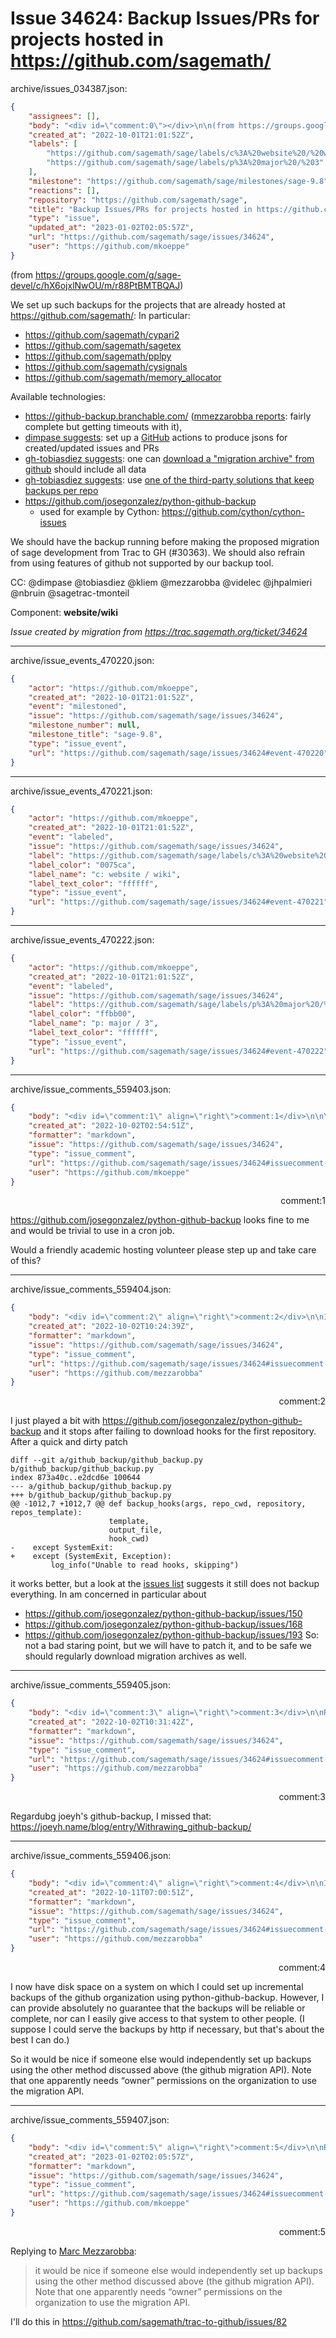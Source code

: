 # Issue 34624: Backup Issues/PRs for projects hosted in https://github.com/sagemath/

archive/issues_034387.json:
```json
{
    "assignees": [],
    "body": "<div id=\"comment:0\"></div>\n\n(from https://groups.google.com/g/sage-devel/c/hX6ojxlNwOU/m/r88PtBMTBQAJ)\n\nWe set up such backups for the projects that are already hosted at https://github.com/sagemath/:\nIn particular:\n- https://github.com/sagemath/cypari2\n- https://github.com/sagemath/sagetex\n- https://github.com/sagemath/pplpy\n- https://github.com/sagemath/cysignals\n- https://github.com/sagemath/memory_allocator\n\nAvailable technologies:\n- https://github-backup.branchable.com/ ([mmezzarobba reports](https://groups.google.com/g/sage-devel/c/hX6ojxlNwOU/m/XIzSKOomBQAJ): fairly complete but getting timeouts with it),\n- [dimpase suggests](https://groups.google.com/g/sage-devel/c/hX6ojxlNwOU/m/clhGex0oBQAJ): set up a [GitHub](../wiki/GitHub) actions to produce jsons for created/updated issues and PRs \n- [gh-tobiasdiez suggests](https://groups.google.com/g/sage-devel/c/hX6ojxlNwOU/m/PyuIWZU0BQAJ): one can [download a \"migration archive\" from github](https://docs.github.com/en/enterprise-server@3.6/admin/user-management/migrating-data-to-and-from-your-enterprise/exporting-migration-data-from-githubcom#generating-a-migration-archive) should include all data\n- [gh-tobiasdiez suggests](https://groups.google.com/g/sage-devel/c/hX6ojxlNwOU/m/PyuIWZU0BQAJ): use [one of the third-party solutions that keep backups per repo](https://github.com/marketplace?category=backup-utilities&query=sort%3Apopularity-desc&type=&verification=)\n- https://github.com/josegonzalez/python-github-backup\n  - used for example by Cython:  https://github.com/cython/cython-issues\n\nWe should have the backup running before making the proposed migration of sage development from Trac to GH (#30363). We should also refrain from using features of github not supported by our backup tool.\n\n\nCC:  @dimpase @tobiasdiez @kliem @mezzarobba @videlec @jhpalmieri @nbruin @sagetrac-tmonteil\n\nComponent: **website/wiki**\n\n_Issue created by migration from https://trac.sagemath.org/ticket/34624_\n\n",
    "created_at": "2022-10-01T21:01:52Z",
    "labels": [
        "https://github.com/sagemath/sage/labels/c%3A%20website%20/%20wiki",
        "https://github.com/sagemath/sage/labels/p%3A%20major%20/%203"
    ],
    "milestone": "https://github.com/sagemath/sage/milestones/sage-9.8",
    "reactions": [],
    "repository": "https://github.com/sagemath/sage",
    "title": "Backup Issues/PRs for projects hosted in https://github.com/sagemath/",
    "type": "issue",
    "updated_at": "2023-01-02T02:05:57Z",
    "url": "https://github.com/sagemath/sage/issues/34624",
    "user": "https://github.com/mkoeppe"
}
```
<div id="comment:0"></div>

(from https://groups.google.com/g/sage-devel/c/hX6ojxlNwOU/m/r88PtBMTBQAJ)

We set up such backups for the projects that are already hosted at https://github.com/sagemath/:
In particular:
- https://github.com/sagemath/cypari2
- https://github.com/sagemath/sagetex
- https://github.com/sagemath/pplpy
- https://github.com/sagemath/cysignals
- https://github.com/sagemath/memory_allocator

Available technologies:
- https://github-backup.branchable.com/ ([mmezzarobba reports](https://groups.google.com/g/sage-devel/c/hX6ojxlNwOU/m/XIzSKOomBQAJ): fairly complete but getting timeouts with it),
- [dimpase suggests](https://groups.google.com/g/sage-devel/c/hX6ojxlNwOU/m/clhGex0oBQAJ): set up a [GitHub](../wiki/GitHub) actions to produce jsons for created/updated issues and PRs 
- [gh-tobiasdiez suggests](https://groups.google.com/g/sage-devel/c/hX6ojxlNwOU/m/PyuIWZU0BQAJ): one can [download a "migration archive" from github](https://docs.github.com/en/enterprise-server@3.6/admin/user-management/migrating-data-to-and-from-your-enterprise/exporting-migration-data-from-githubcom#generating-a-migration-archive) should include all data
- [gh-tobiasdiez suggests](https://groups.google.com/g/sage-devel/c/hX6ojxlNwOU/m/PyuIWZU0BQAJ): use [one of the third-party solutions that keep backups per repo](https://github.com/marketplace?category=backup-utilities&query=sort%3Apopularity-desc&type=&verification=)
- https://github.com/josegonzalez/python-github-backup
  - used for example by Cython:  https://github.com/cython/cython-issues

We should have the backup running before making the proposed migration of sage development from Trac to GH (#30363). We should also refrain from using features of github not supported by our backup tool.


CC:  @dimpase @tobiasdiez @kliem @mezzarobba @videlec @jhpalmieri @nbruin @sagetrac-tmonteil

Component: **website/wiki**

_Issue created by migration from https://trac.sagemath.org/ticket/34624_





---

archive/issue_events_470220.json:
```json
{
    "actor": "https://github.com/mkoeppe",
    "created_at": "2022-10-01T21:01:52Z",
    "event": "milestoned",
    "issue": "https://github.com/sagemath/sage/issues/34624",
    "milestone_number": null,
    "milestone_title": "sage-9.8",
    "type": "issue_event",
    "url": "https://github.com/sagemath/sage/issues/34624#event-470220"
}
```



---

archive/issue_events_470221.json:
```json
{
    "actor": "https://github.com/mkoeppe",
    "created_at": "2022-10-01T21:01:52Z",
    "event": "labeled",
    "issue": "https://github.com/sagemath/sage/issues/34624",
    "label": "https://github.com/sagemath/sage/labels/c%3A%20website%20/%20wiki",
    "label_color": "0075ca",
    "label_name": "c: website / wiki",
    "label_text_color": "ffffff",
    "type": "issue_event",
    "url": "https://github.com/sagemath/sage/issues/34624#event-470221"
}
```



---

archive/issue_events_470222.json:
```json
{
    "actor": "https://github.com/mkoeppe",
    "created_at": "2022-10-01T21:01:52Z",
    "event": "labeled",
    "issue": "https://github.com/sagemath/sage/issues/34624",
    "label": "https://github.com/sagemath/sage/labels/p%3A%20major%20/%203",
    "label_color": "ffbb00",
    "label_name": "p: major / 3",
    "label_text_color": "ffffff",
    "type": "issue_event",
    "url": "https://github.com/sagemath/sage/issues/34624#event-470222"
}
```



---

archive/issue_comments_559403.json:
```json
{
    "body": "<div id=\"comment:1\" align=\"right\">comment:1</div>\n\n\u200bhttps://github.com/josegonzalez/python-github-backup looks fine to me and would be trivial to use in a cron job. \n\nWould a friendly academic hosting volunteer please step up and take care of this?",
    "created_at": "2022-10-02T02:54:51Z",
    "formatter": "markdown",
    "issue": "https://github.com/sagemath/sage/issues/34624",
    "type": "issue_comment",
    "url": "https://github.com/sagemath/sage/issues/34624#issuecomment-559403",
    "user": "https://github.com/mkoeppe"
}
```

<div id="comment:1" align="right">comment:1</div>

​https://github.com/josegonzalez/python-github-backup looks fine to me and would be trivial to use in a cron job. 

Would a friendly academic hosting volunteer please step up and take care of this?



---

archive/issue_comments_559404.json:
```json
{
    "body": "<div id=\"comment:2\" align=\"right\">comment:2</div>\n\nI just played a bit with \u200bhttps://github.com/josegonzalez/python-github-backup and it stops after failing to download hooks for the first repository. After a quick and dirty patch\n\n```\ndiff --git a/github_backup/github_backup.py b/github_backup/github_backup.py\nindex 873a40c..e2dcd6e 100644\n--- a/github_backup/github_backup.py\n+++ b/github_backup/github_backup.py\n@@ -1012,7 +1012,7 @@ def backup_hooks(args, repo_cwd, repository, repos_template):\n                      template,\n                      output_file,\n                      hook_cwd)\n-    except SystemExit:\n+    except (SystemExit, Exception):\n         log_info(\"Unable to read hooks, skipping\")\n```\nit works better, but a look at the  [issues list](https://github.com/josegonzalez/python-github-backup/issues) suggests it still does not backup everything. In am concerned in particular about\n* https://github.com/josegonzalez/python-github-backup/issues/150\n* https://github.com/josegonzalez/python-github-backup/issues/168\n* https://github.com/josegonzalez/python-github-backup/issues/193\nSo: not a bad staring point, but we will have to patch it, and to be safe we should regularly download migration archives as well.",
    "created_at": "2022-10-02T10:24:39Z",
    "formatter": "markdown",
    "issue": "https://github.com/sagemath/sage/issues/34624",
    "type": "issue_comment",
    "url": "https://github.com/sagemath/sage/issues/34624#issuecomment-559404",
    "user": "https://github.com/mezzarobba"
}
```

<div id="comment:2" align="right">comment:2</div>

I just played a bit with ​https://github.com/josegonzalez/python-github-backup and it stops after failing to download hooks for the first repository. After a quick and dirty patch

```
diff --git a/github_backup/github_backup.py b/github_backup/github_backup.py
index 873a40c..e2dcd6e 100644
--- a/github_backup/github_backup.py
+++ b/github_backup/github_backup.py
@@ -1012,7 +1012,7 @@ def backup_hooks(args, repo_cwd, repository, repos_template):
                      template,
                      output_file,
                      hook_cwd)
-    except SystemExit:
+    except (SystemExit, Exception):
         log_info("Unable to read hooks, skipping")
```
it works better, but a look at the  [issues list](https://github.com/josegonzalez/python-github-backup/issues) suggests it still does not backup everything. In am concerned in particular about
* https://github.com/josegonzalez/python-github-backup/issues/150
* https://github.com/josegonzalez/python-github-backup/issues/168
* https://github.com/josegonzalez/python-github-backup/issues/193
So: not a bad staring point, but we will have to patch it, and to be safe we should regularly download migration archives as well.



---

archive/issue_comments_559405.json:
```json
{
    "body": "<div id=\"comment:3\" align=\"right\">comment:3</div>\n\nRegardubg joeyh's github-backup, I missed that: https://joeyh.name/blog/entry/Withrawing_github-backup/",
    "created_at": "2022-10-02T10:31:42Z",
    "formatter": "markdown",
    "issue": "https://github.com/sagemath/sage/issues/34624",
    "type": "issue_comment",
    "url": "https://github.com/sagemath/sage/issues/34624#issuecomment-559405",
    "user": "https://github.com/mezzarobba"
}
```

<div id="comment:3" align="right">comment:3</div>

Regardubg joeyh's github-backup, I missed that: https://joeyh.name/blog/entry/Withrawing_github-backup/



---

archive/issue_comments_559406.json:
```json
{
    "body": "<div id=\"comment:4\" align=\"right\">comment:4</div>\n\nI now have disk space on a system on which I could set up incremental backups of the github organization using python-github-backup. However, I can provide absolutely no guarantee that the backups will be reliable or complete, nor can I easily give access to that system to other people. (I suppose I could serve the backups by http if necessary, but that's about the best I can do.)\n\nSo it would be nice if someone else would independently set up backups using the other method discussed above (the github migration API). Note that one apparently needs \u201cowner\u201d permissions on the organization to use the migration API.",
    "created_at": "2022-10-11T07:00:51Z",
    "formatter": "markdown",
    "issue": "https://github.com/sagemath/sage/issues/34624",
    "type": "issue_comment",
    "url": "https://github.com/sagemath/sage/issues/34624#issuecomment-559406",
    "user": "https://github.com/mezzarobba"
}
```

<div id="comment:4" align="right">comment:4</div>

I now have disk space on a system on which I could set up incremental backups of the github organization using python-github-backup. However, I can provide absolutely no guarantee that the backups will be reliable or complete, nor can I easily give access to that system to other people. (I suppose I could serve the backups by http if necessary, but that's about the best I can do.)

So it would be nice if someone else would independently set up backups using the other method discussed above (the github migration API). Note that one apparently needs “owner” permissions on the organization to use the migration API.



---

archive/issue_comments_559407.json:
```json
{
    "body": "<div id=\"comment:5\" align=\"right\">comment:5</div>\n\nReplying to [Marc Mezzarobba](#comment%3A4):\n> it would be nice if someone else would independently set up backups using the other method discussed above (the github migration API). Note that one apparently needs \u201cowner\u201d permissions on the organization to use the migration API.\n\nI'll do this in https://github.com/sagemath/trac-to-github/issues/82",
    "created_at": "2023-01-02T02:05:57Z",
    "formatter": "markdown",
    "issue": "https://github.com/sagemath/sage/issues/34624",
    "type": "issue_comment",
    "url": "https://github.com/sagemath/sage/issues/34624#issuecomment-559407",
    "user": "https://github.com/mkoeppe"
}
```

<div id="comment:5" align="right">comment:5</div>

Replying to [Marc Mezzarobba](#comment%3A4):
> it would be nice if someone else would independently set up backups using the other method discussed above (the github migration API). Note that one apparently needs “owner” permissions on the organization to use the migration API.

I'll do this in https://github.com/sagemath/trac-to-github/issues/82
